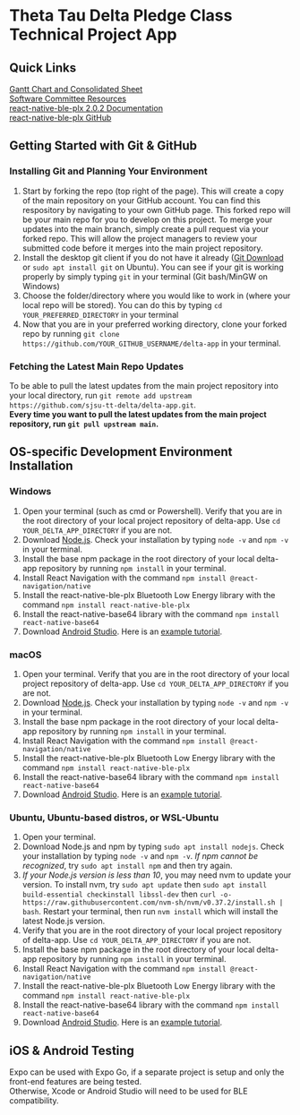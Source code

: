 # Theta Tau Delta Pledge Class Technical Project App

## Quick Links
[Gantt Chart and Consolidated Sheet](https://docs.google.com/spreadsheets/d/1VhCbg1d47hBmEg20Uc_-arUAMw05hEPBOkWhSjltqOU/edit#gid=574701751)<br/>
[Software Committee Resources](https://docs.google.com/document/d/1AEHoXo0-nwg2GfUm3lj_bZPsCf9YJ_akLvOFAsaAjLQ/edit#)<br/>
[react-native-ble-plx 2.0.2 Documentation](https://polidea.github.io/react-native-ble-plx/)<br/>
[react-native-ble-plx GitHub](https://github.com/Polidea/react-native-ble-plx)<br/>

## Getting Started with Git & GitHub
### Installing Git and Planning Your Environment
1. Start by forking the repo (top right of the page). This will create a copy of the main repository on your GitHub account. 
You can find this respository by navigating to your own GitHub page. This forked repo will be your main repo for you to develop on this project. 
To merge your updates into the main branch, simply create a pull request via your forked repo. This will allow the project managers to review your submitted code before it merges into the main project repository.
2. Install the desktop git client if you do not have it already ([Git Download](https://git-scm.com/downloads) or `sudo apt install git` on Ubuntu). You can see if your git is working properly by simply typing `git` in your terminal (Git bash/MinGW on Windows)
3. Choose the folder/directory where you would like to work in (where your local repo will be stored). You can do this by typing `cd YOUR_PREFERRED_DIRECTORY` in your terminal
4. Now that you are in your preferred working directory, clone your forked repo by running `git clone https://github.com/YOUR_GITHUB_USERNAME/delta-app` in your terminal.

### Fetching the Latest Main Repo Updates
To be able to pull the latest updates from the main project repository into your local directory, run `git remote add upstream https://github.com/sjsu-tt-delta/delta-app.git`. <br/>
**Every time you want to pull the latest updates from the main project repository, run `git pull upstream main`.**

## OS-specific Development Environment Installation
### Windows
1. Open your terminal (such as cmd or Powershell). Verify that you are in the root directory of your local project repository of delta-app. Use `cd YOUR_DELTA_APP_DIRECTORY` if you are not.
2. Download [Node.js](https://nodejs.org/en/download/). Check your installation by typing `node -v` and `npm -v` in your terminal.
3. Install the base npm package in the root directory of your local delta-app repository by running `npm install` in your terminal.
4. Install React Navigation with the command `npm install @react-navigation/native`
5. Install the react-native-ble-plx Bluetooth Low Energy library with the command `npm install react-native-ble-plx`
6. Install the react-native-base64 library with the command `npm install react-native-base64`
7. Download [Android Studio](https://developer.android.com/studio). Here is an [example tutorial](https://www.youtube.com/watch?v=7KdGmg4mTpI).

### macOS
1. Open your terminal. Verify that you are in the root directory of your local project repository of delta-app. Use `cd YOUR_DELTA_APP_DIRECTORY` if you are not.
2. Download [Node.js](https://nodejs.org/en/download/). Check your installation by typing `node -v` and `npm -v` in your terminal.
3. Install the base npm package in the root directory of your local delta-app repository by running `npm install` in your terminal.
4. Install React Navigation with the command `npm install @react-navigation/native`
5. Install the react-native-ble-plx Bluetooth Low Energy library with the command `npm install react-native-ble-plx`
6. Install the react-native-base64 library with the command `npm install react-native-base64`
7. Download [Android Studio](https://developer.android.com/studio). Here is an [example tutorial](https://www.youtube.com/watch?v=7KdGmg4mTpI).

### Ubuntu, Ubuntu-based distros, or WSL-Ubuntu
1. Open your terminal.
2. Download Node.js and npm by typing `sudo apt install nodejs`. Check your installation by typing `node -v` and `npm -v`. *If npm cannot be recognized*, try `sudo apt install npm` and then try again.
3. *If your Node.js version is less than 10*, you may need nvm to update your version. To install nvm, try `sudo apt update` then `sudo apt install build-essential checkinstall libssl-dev` then 
`curl -o- https://raw.githubusercontent.com/nvm-sh/nvm/v0.37.2/install.sh | bash`. Restart your terminal, then run `nvm install` which will install the latest Node.js version.
4. Verify that you are in the root directory of your local project repository of delta-app. Use `cd YOUR_DELTA_APP_DIRECTORY` if you are not.
5. Install the base npm package in the root directory of your local delta-app repository by running `npm install` in your terminal.
6. Install React Navigation with the command `npm install @react-navigation/native`
7. Install the react-native-ble-plx Bluetooth Low Energy library with the command `npm install react-native-ble-plx`
8. Install the react-native-base64 library with the command `npm install react-native-base64`
9. Download [Android Studio](https://developer.android.com/studio). Here is an [example tutorial](https://www.youtube.com/watch?v=7KdGmg4mTpI).

## iOS & Android Testing
Expo can be used with Expo Go, if a separate project is setup and only the front-end features are being tested.<br/>
Otherwise, Xcode or Android Studio will need to be used for BLE compatibility.